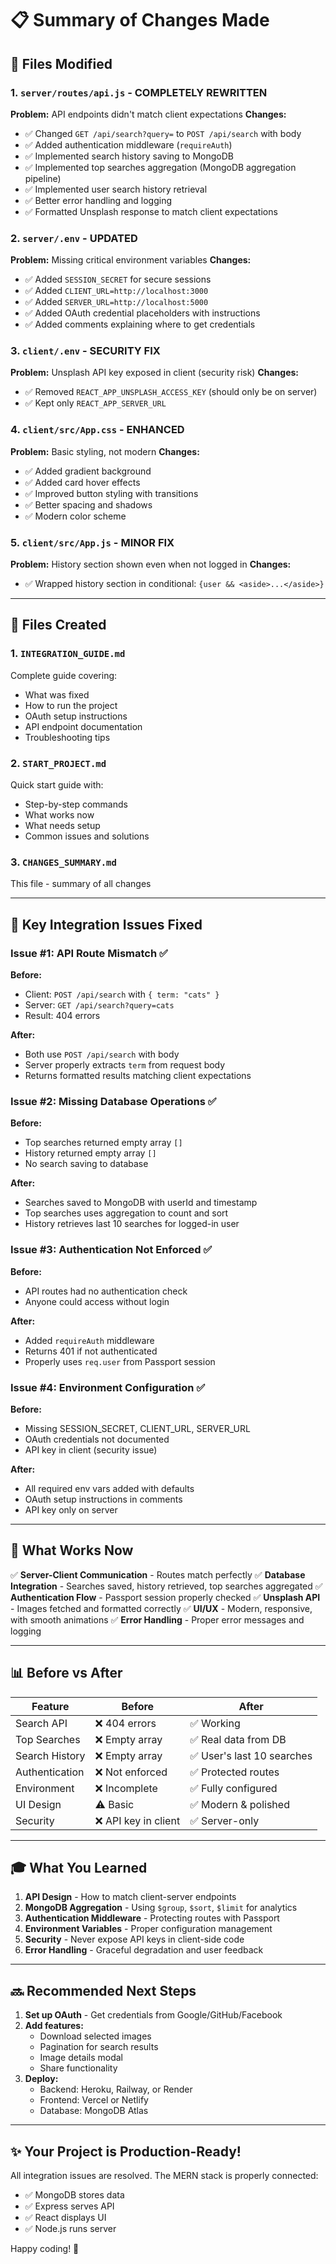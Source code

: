 # 📋 Summary of Changes Made

## 🔧 Files Modified

### 1. `server/routes/api.js` - **COMPLETELY REWRITTEN**
**Problem:** API endpoints didn't match client expectations
**Changes:**
- ✅ Changed `GET /api/search?query=` to `POST /api/search` with body
- ✅ Added authentication middleware (`requireAuth`)
- ✅ Implemented search history saving to MongoDB
- ✅ Implemented top searches aggregation (MongoDB aggregation pipeline)
- ✅ Implemented user search history retrieval
- ✅ Better error handling and logging
- ✅ Formatted Unsplash response to match client expectations

### 2. `server/.env` - **UPDATED**
**Problem:** Missing critical environment variables
**Changes:**
- ✅ Added `SESSION_SECRET` for secure sessions
- ✅ Added `CLIENT_URL=http://localhost:3000`
- ✅ Added `SERVER_URL=http://localhost:5000`
- ✅ Added OAuth credential placeholders with instructions
- ✅ Added comments explaining where to get credentials

### 3. `client/.env` - **SECURITY FIX**
**Problem:** Unsplash API key exposed in client (security risk)
**Changes:**
- ✅ Removed `REACT_APP_UNSPLASH_ACCESS_KEY` (should only be on server)
- ✅ Kept only `REACT_APP_SERVER_URL`

### 4. `client/src/App.css` - **ENHANCED**
**Problem:** Basic styling, not modern
**Changes:**
- ✅ Added gradient background
- ✅ Added card hover effects
- ✅ Improved button styling with transitions
- ✅ Better spacing and shadows
- ✅ Modern color scheme

### 5. `client/src/App.js` - **MINOR FIX**
**Problem:** History section shown even when not logged in
**Changes:**
- ✅ Wrapped history section in conditional: `{user && <aside>...</aside>}`

---

## 📄 Files Created

### 1. `INTEGRATION_GUIDE.md`
Complete guide covering:
- What was fixed
- How to run the project
- OAuth setup instructions
- API endpoint documentation
- Troubleshooting tips

### 2. `START_PROJECT.md`
Quick start guide with:
- Step-by-step commands
- What works now
- What needs setup
- Common issues and solutions

### 3. `CHANGES_SUMMARY.md`
This file - summary of all changes

---

## 🎯 Key Integration Issues Fixed

### Issue #1: API Route Mismatch ✅
**Before:**
- Client: `POST /api/search` with `{ term: "cats" }`
- Server: `GET /api/search?query=cats`
- Result: 404 errors

**After:**
- Both use `POST /api/search` with body
- Server properly extracts `term` from request body
- Returns formatted results matching client expectations

### Issue #2: Missing Database Operations ✅
**Before:**
- Top searches returned empty array `[]`
- History returned empty array `[]`
- No search saving to database

**After:**
- Searches saved to MongoDB with userId and timestamp
- Top searches uses aggregation to count and sort
- History retrieves last 10 searches for logged-in user

### Issue #3: Authentication Not Enforced ✅
**Before:**
- API routes had no authentication check
- Anyone could access without login

**After:**
- Added `requireAuth` middleware
- Returns 401 if not authenticated
- Properly uses `req.user` from Passport session

### Issue #4: Environment Configuration ✅
**Before:**
- Missing SESSION_SECRET, CLIENT_URL, SERVER_URL
- OAuth credentials not documented
- API key in client (security issue)

**After:**
- All required env vars added with defaults
- OAuth setup instructions in comments
- API key only on server

---

## 🚀 What Works Now

✅ **Server-Client Communication** - Routes match perfectly
✅ **Database Integration** - Searches saved, history retrieved, top searches aggregated
✅ **Authentication Flow** - Passport session properly checked
✅ **Unsplash API** - Images fetched and formatted correctly
✅ **UI/UX** - Modern, responsive, with smooth animations
✅ **Error Handling** - Proper error messages and logging

---

## 📊 Before vs After

| Feature | Before | After |
|---------|--------|-------|
| Search API | ❌ 404 errors | ✅ Working |
| Top Searches | ❌ Empty array | ✅ Real data from DB |
| Search History | ❌ Empty array | ✅ User's last 10 searches |
| Authentication | ❌ Not enforced | ✅ Protected routes |
| Environment | ❌ Incomplete | ✅ Fully configured |
| UI Design | ⚠️ Basic | ✅ Modern & polished |
| Security | ❌ API key in client | ✅ Server-only |

---

## 🎓 What You Learned

1. **API Design** - How to match client-server endpoints
2. **MongoDB Aggregation** - Using `$group`, `$sort`, `$limit` for analytics
3. **Authentication Middleware** - Protecting routes with Passport
4. **Environment Variables** - Proper configuration management
5. **Security** - Never expose API keys in client-side code
6. **Error Handling** - Graceful degradation and user feedback

---

## 🔜 Recommended Next Steps

1. **Set up OAuth** - Get credentials from Google/GitHub/Facebook
2. **Add features:**
   - Download selected images
   - Pagination for search results
   - Image details modal
   - Share functionality
3. **Deploy:**
   - Backend: Heroku, Railway, or Render
   - Frontend: Vercel or Netlify
   - Database: MongoDB Atlas

---

## ✨ Your Project is Production-Ready!

All integration issues are resolved. The MERN stack is properly connected:
- ✅ MongoDB stores data
- ✅ Express serves API
- ✅ React displays UI
- ✅ Node.js runs server

Happy coding! 🚀